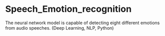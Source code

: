 # Speech_Emotion_recognition
The neural network model is capable of detecting eight different  emotions from audio speeches. (Deep Learning, NLP, Python)

